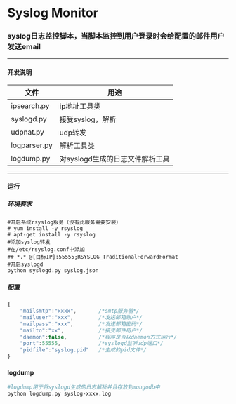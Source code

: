 # Syslog Monitor 

### syslog日志监控脚本，当脚本监控到用户登录时会给配置的邮件用户发送email
---
#### 开发说明
| 文件 | 用途 |
| ---- | ---- |
| ipsearch.py  |  ip地址工具类 |
| syslogd.py | 接受syslog，解析 |
| udpnat.py | udp转发 |
| logparser.py | 解析工具类 |
| logdump.py | 对syslogd生成的日志文件解析工具 |
----

#### 运行
##### 环境要求
``` shell
#开启系统rsyslog服务（没有此服务需要安装）
# yum install -y rsyslog
# apt-get install -y rsyslog
#添加syslog转发
#在/etc/rsyslog.conf中添加
## *.* @[目标IP]:55555;RSYSLOG_TraditionalForwardFormat
#开启syslogd
python syslogd.py syslog.json
```

##### 配置
``` js
{
	"mailsmtp":"xxxx",       /*smtp服务器*/
	"mailuser":"xxx",        /*发送邮箱账户*/
	"mailpass":"xxx",        /*发送邮箱密码*/
	"mailto":"xx",           /*接受邮件用户*/
	"daemon":false,          /*程序是否以daemon方式运行*/
	"port":55555,            /*syslogd监听udp端口*/
	"pidfile":"syslog.pid"   /*生成的pid文件*/
}
```

#### logdump
``` bash
#logdump用于将syslogd生成的日志解析并且存放到mongodb中
python logdump.py syslog-xxxx.log
```



